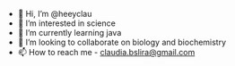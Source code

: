 - 👋 Hi, I’m @heeyclau
- 👀 I’m interested in science
- 🌱 I’m currently learning java
- 💞️ I’m looking to collaborate on biology and biochemistry 
- 📫 How to reach me - claudia.bslira@gmail.com

<!---
heeyclau/heeyclau is a ✨ special ✨ repository because its `README.md` (this file) appears on your GitHub profile.
You can click the Preview link to take a look at your changes.
--->
